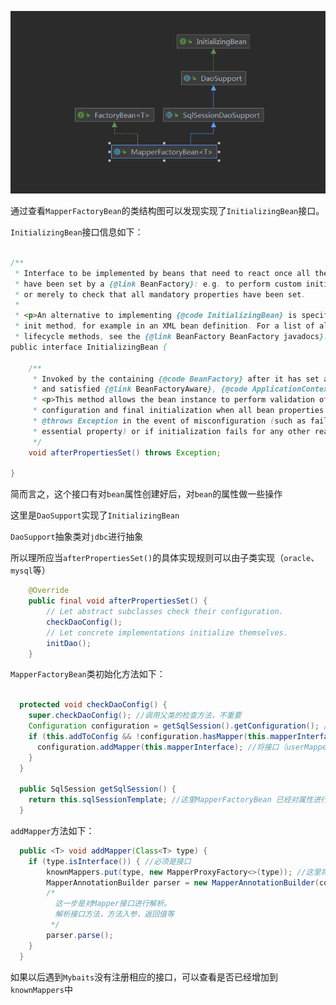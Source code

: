 ![image-20220314155436859](../img/spring/image-20220314155436859.png)

通过查看`MapperFactoryBean`的类结构图可以发现实现了`InitializingBean`接口。

`InitializingBean`接口信息如下：

```java

/**
 * Interface to be implemented by beans that need to react once all their properties
 * have been set by a {@link BeanFactory}: e.g. to perform custom initialization,
 * or merely to check that all mandatory properties have been set.
 *  
 * <p>An alternative to implementing {@code InitializingBean} is specifying a custom
 * init method, for example in an XML bean definition. For a list of all bean
 * lifecycle methods, see the {@link BeanFactory BeanFactory javadocs}.
public interface InitializingBean {

	/**
	 * Invoked by the containing {@code BeanFactory} after it has set all bean properties
	 * and satisfied {@link BeanFactoryAware}, {@code ApplicationContextAware} etc.
	 * <p>This method allows the bean instance to perform validation of its overall
	 * configuration and final initialization when all bean properties have been set.
	 * @throws Exception in the event of misconfiguration (such as failure to set an
	 * essential property) or if initialization fails for any other reason
	 */
	void afterPropertiesSet() throws Exception;

}

```

简而言之，这个接口有对`bean`属性创建好后，对`bean`的属性做一些操作

这里是`DaoSupport`实现了`InitializingBean`

`DaoSupport`抽象类对`jdbc`进行抽象

所以理所应当`afterPropertiesSet()`的具体实现规则可以由子类实现（`oracle`、`mysql`等）

```java
	@Override
	public final void afterPropertiesSet() {
		// Let abstract subclasses check their configuration.
		checkDaoConfig();
		// Let concrete implementations initialize themselves.
		initDao();
	}
```



`MapperFactoryBean`类初始化方法如下：

```java

  protected void checkDaoConfig() {
    super.checkDaoConfig(); //调用父类的检查方法，不重要
    Configuration configuration = getSqlSession().getConfiguration(); //获取到配置信息
    if (this.addToConfig && !configuration.hasMapper(this.mapperInterface)) {
      configuration.addMapper(this.mapperInterface); //将接口（userMapper），增加到configuration中去。
    }
  }

  public SqlSession getSqlSession() {
    return this.sqlSessionTemplate; //这里MapperFactoryBean 已经对属性进行注入
  }

```



`addMapper`方法如下：

```java
  public <T> void addMapper(Class<T> type) {
    if (type.isInterface()) { //必须是接口
        knownMappers.put(type, new MapperProxyFactory<>(type)); //这里将userMapper 放到knownMappers Map中 
        MapperAnnotationBuilder parser = new MapperAnnotationBuilder(config, type);
        /*
          这一步是对Mapper接口进行解析。
          解析接口方法，方法入参，返回值等      
         */
        parser.parse();
    }
  }
```

如果以后遇到`Mybaits`没有注册相应的接口，可以查看是否已经增加到`knownMappers`中




